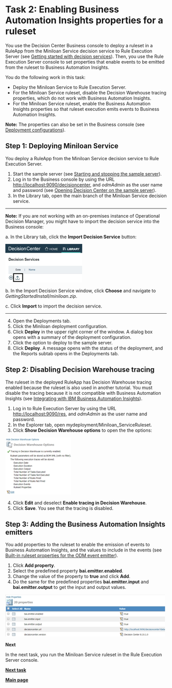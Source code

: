 # Task 2: Enabling Business Automation Insights properties for a ruleset

You use the Decision Center Business console to deploy a ruleset in a RuleApp from the Miniloan Service decision service to Rule Execution Server (see [Getting started with decision services](https://www.ibm.com/support/knowledgecenter/SSQP76_8.10.x/com.ibm.odm.distrib.samples/smp_console_topics/tpc_smpserver_starting.html)). Then, you use the Rule Execution Server console to set properties that enable events to be emitted from the ruleset to Business Automation Insights. 

You do the following work in this task:
-   Deploy the Miniloan Service to Rule Execution Server.
-   For the Miniloan Service ruleset, disable the Decision Warehouse tracing properties, which do not work with Business Automation Insights.
-   For the Miniloan Service ruleset, enable the Business Automation Insights properties so that ruleset execution emits events to Business Automation Insights.

**Note:** The properties can also be set in the Business console (see [
Deployment configurations](https://www.ibm.com/support/knowledgecenter/SSQP76_8.10.x/com.ibm.odm.dcenter.bu.bconsole/deploy/con_cmg_deployconf_editor.html)).

## Step 1: Deploying Miniloan Service

You deploy a RuleApp from the Miniloan Service decision service to Rule Execution Server.

1.   Start the sample server (see [Starting and stopping the sample server](https://www.ibm.com/support/knowledgecenter/SSQP76_8.10.x/com.ibm.odm.distrib.samples/smp_console_topics/tpc_smpserver_starting.html)).
2.   Log in to the Business console by using the URL [http://localhost:9090/decisioncenter](http://localhost:9090/decisioncenter), and *odmAdmin* as the user name and password (see [
Opening Decision Center on the sample server](https://www.ibm.com/support/knowledgecenter/en/SSQP76_8.10.x/com.ibm.odm.dcenter.samples/shared_dcsample_topics/tpc_starting_rts_sample_server.html)). 
3.   In the Library tab, open the main branch of the Miniloan Service decision service.

_____________________________________________________________________________________

**Note:** If you are not working with an on-premises instance of Operational Decision Manager, you might have to import the decision service into the Business console:

   a.   In the Library tab, click the **Import Decision Service** button:
     
   ![Image shows the import button.](../gs_images/scrn_import.jpg)
     

   b.   In the Import Decision Service window, click **Choose** and navigate to *GettingStartedInstall/miniloan.zip*.

   c.   Click **Import** to import the decision service.

_____________________________________________________________________________________

4.   Open the Deployments tab.
5.   Click the Miniloan deployment configuration.
6.   Click **Deploy** in the upper right corner of the window. A dialog box opens with a summary of the deployment configuration. 
7.   Click the option to deploy to the sample server.
8.   Click **Deploy**. A message opens with the status of the deployment, and the Reports subtab opens in the Deployments tab.

## Step 2: Disabling Decision Warehouse tracing

The ruleset in the deployed RuleApp has Decision Warehouse tracing enabled because the ruleset is also used in another tutorial. You must disable the tracing because it is not compatible with Business Automation Insights (see [
Integrating with IBM Business Automation Insights](https://www.ibm.com/support/knowledgecenter/SSQP76_8.10.x/com.ibm.odm.distrib.overview/topics/con_bai.html)).

1.   Log in to Rule Execution Server by using the URL [http://localhost:9090/res](http://localhost:9090/res), and *odmAdmin* as the user name and password. 
2.   In the Explorer tab, open mydeployment/Miniloan_ServiceRuleset.  
3.   Click **Show Decision Warehouse options** to open the the options:

![Image shows the Decision Warehouse settings.](../gs_images/scrn_dwset.jpg)

4.   Click **Edit** and deselect **Enable tracing in Decision Warehouse**.
5.   Click **Save**. You see that the tracing is disabled.

## Step 3: Adding the Business Automation Insights emitters

You add properties to the ruleset to enable the emission of events to Business Automation Insights, and the values to include in the events (see [Built-in ruleset properties for the ODM event emitter](https://www.ibm.com/support/knowledgecenter/SSQP76_8.10.x/com.ibm.odm.dserver.rules.res.console/topics/con_rescons_rs_prop_bai.html)). 

1.   Click **Add property**. 
2.   Select the predefined property **bai.emitter.enabled**. 
3.   Change the value of the property to **true** and click **Add**. 
4.   Do the same for the predefined properties **bai.emitter.input** and **bai.emitter.output** to get the input and output values.

![Image shows emitter settings.](../gs_images/scrn_baiemtter.jpg)

**Next**

In the next task, you run the Miniloan Service ruleset in the Rule Execution Server console. 

[**Next task**](../gs_topics/tut_bai_gs_emit_lsn.md)

[**Main page**](../README.md)

